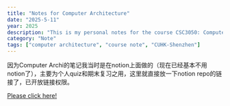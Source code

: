```yaml
---
title: "Notes for Computer Architecture"
date: "2025-5-11"
year: 2025
description: "This is my personal notes for the course CSC3050: Computer Architecture in CUHK-Shenzhen, including RISC-V ISA, Pipelining, Memory, etc."
category: "Note"
tags: ["computer architecture", "course note", "CUHK-Shenzhen"]
---
```


因为Computer Archi的笔记我当时是在notion上面做的（现在已经基本不用notion了），主要为个人quiz和期末复习之用，这里就直接放一下notion repo的链接了，已开放链接权限。

[Please click here!](https://www.notion.so/CSC3050-Notes-1a06c6f0595380c08759cb5747356bdc?source=copy_link)